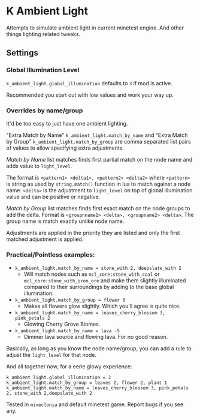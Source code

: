 K Ambient Light
===============

Attempts to simulate ambient light in current minetest engine. And other things lighting related tweaks.


## Settings

### Global Illumination Level

`k_ambient_light.global_illumination` defaults to `3` if mod is active.

Recommended you start out with low values and work your way up.

### Overrides by name/group

It'd be too easy to just have one ambient lighting.

"Extra Match by Name" `k_ambient_light.match_by_name` and "Extra Match by Group" `k_ambient_light.match_by_group` are comma separated list pairs of values to allow specifying extra adjustments.

*Match by Name* list matches finds first partial match on the node name and adds value to `light_level`.

The format is `<pattern1> <delta1>, <pattern2> <delta2>` where `<pattern>` is string as used by `string.match()` function in lua to match against a node name. `<delta>` is the adjustment to `light_level` on top of global illumination value and can be positive or negative.

*Match by Group* list matches finds first exact match on the node groups to add the delta. Format is `<groupnname1> <delta>, <groupname2> <delta>`. The group name is match exactly unlike node name.

Adjustments are applied in the priority they are listed and only the first matched adjustment is applied.

### Practical/Pointless examples:

 * `k_ambient_light.match_by_name = stone_with 2, deepslate_with 2`
    * Will match nodes such as `mcl_core:stone_with_coal` or `mcl_core:stone_with_iron_ore` and make them slightly illuminated compared to their surroundings by adding to the base global illumination.
 * `k_ambient_light.match_by_group = flower 3`
    * Makes all flowers glow slightly. Which you'll agree is quite nice.
 * `k_ambient_light.match_by_name = leaves_cherry_blossom 3, pink_petals 2`
    * Glowing Cherry Grove Biomes.
 * `k_ambient_light.match_by_name = lava -5`
    * Dimmer lava source and flowing lava. For no good reason.

Basically, as long as you know the node name/group, you can add a rule to adjust the `light_level` for that node.

And all together now, for a eerie glowy experience:

```
k_ambient_light.global_illumination = 3
k_ambient_light.match_by_group = leaves 2, flower 2, plant 1
k_ambient_light.match_by_name = leaves_cherry_blossom 3, pink_petals 2, stone_with 2,deepslate_with 2
```

Tested in `mineclonia` and default minetest game. Report bugs if you see any.

